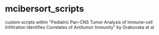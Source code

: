 # mcibersort_scripts
custom scripts within "Pediatric Pan-CNS Tumor Analysis of Immune-cell Infiltration Identifies Correlates of Antitumor Immunity" by Grabovska et al
